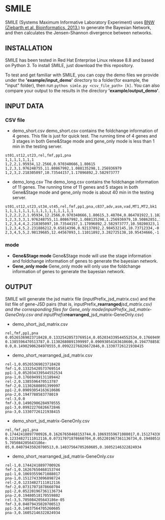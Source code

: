# SMILE
SMILE (Systems Maximum Informative Laboratory Experiment) uses [BNW (Ziebarth et al. Bioinformatics, 2013.)](https://academic.oup.com/bioinformatics/article/29/21/2801/195868) to generate the Bayesian Network, and then calculates the Jensen-Shannon divergence between networks.
## INSTALLATION

SMILE has been tested in Red Hat Enterprise Linux release 8.8 and based on Python 3.
To install SMILE, just download the this repository.


To test and get familiar with SMILE, you can copy the demo files we provide under the **'example/input_demo'** directory 
to a folder(for example, the "input" folder), then run `python simle.py <csv_file_path> [k]`. You can also compare your output 
to the results in the directory **'example/output_demo'**.

## INPUT DATA
### CSV file
- demo_short.csv
demo_short.csv contains the foldchange information of 4 genes.
This file is just for quick test. The running time of 4 genes and 3 stages in both Gene&Stage mode and gene_only mode is less than 1 min in the testing server.
```
st01,st12,st23,rel,fmf,pp1,pna
1,1,1,1,1,1,1
1,2,2,1.95934,12.2566,0.970340666,1.80615
1,2,3,1.976248755,11.80867992,1.088135298,1.256936979
1,2,3,2.218305097,10.73544157,1.17096892,2.582973777
```


- demo_long.csv
The demo_long.csv contains the foldchange information of 11 genes.
The running time of 11 genes and 5 stages in both Gene&Stage mode and gene_only mode is about 40 min in the testing server.
```
st01,st12,st23,st34,st45,rel,fmf,pp1,pna,c837,adv,asm,vad,MT1,MT2,bk1
1,1,1,1,1,1,1,1,1,1,1,1,1,1,1,1
1,2,2,2,2,1.95934,12.2566,0.970340666,1.80615,3.48704,0.864781922,1.10295,1.39447,1.750521515,1.98014,0.32091
1,2,3,3,3,1.976248755,11.80867992,1.088135298,1.256936979,10.50862851,1.101398661,1.302777735,1.515060619,1.190752282,1.526687561,0.559462795
1,2,3,4,4,2.218305097,10.73544157,1.17096892,2.582973777,10.50200323,1.036128621,1.662780757,2.321259143,0.020534607,1.393654735,0.806710002
1,2,3,4,5,2.231886212,9.65814396,0.92137892,2.984532145,10.73712334,-0.115881132,1.589796151,2.67546936,-0.149555393,1.978355461,-0.494486519
2,3,4,5,5,2.98139685,12.44567093,1.11011892,3.282725138,10.95434666,-1.650521132,1.879659864,2.480042579,1.524784607,2.594232992,-0.728818972
```


### mode
- **Gene&Stage mode**
Gene&Stage mode will use the stage information and foldchange information of genes to generate the bayesian network.
- **Gene_only mode**
Gene_only mode will only use the foldchange information of genes to generate the bayesian network.


## OUTPUT
SMILE will generate the jsd matrix file (inputPrefix_jsd_matrix.csv) and the list file of gene-JSD pairs (that is, inputPrefix_**rearranged**_jsd_matrix.csv) and the corresponding files for Gene_only mode(inputPrefix_jsd_matrix-GeneOnly.csv and inputPrefix_**rearranged**_jsd_matrix-GeneOnly.csv)
- demo_short_jsd_matrix.csv
```
rel,fmf,pp1,pna
0.05265369023718428,0.13325420573769514,0.052034339544552534,0.17669499131189442
0.1385596470513787,0.11302680891399997,0.09093054163610606,0.1947788583778019
0.0,0.14902906284970555,0.09922276826672846,0.13307726121938415
```
- demo_short_rearranged_jsd_matrix.csv
```
rel-1,0.05265369023718428
fmf-1,0.13325420573769514
pp1-1,0.052034339544552534
pna-1,0.17669499131189442
rel-2,0.1385596470513787
fmf-2,0.11302680891399997
pp1-2,0.09093054163610606
pna-2,0.1947788583778019
rel-3,0.0
fmf-3,0.14902906284970555
pp1-3,0.09922276826672846
pna-3,0.13307726121938415
```
- demo_short_jsd_matrix-GeneOnly.csv
```
rel,fmf,pp1,pna
0.17442418897700926,0.16267650468153744,0.10693559671088017,0.15127433096898724
0.12334827111012116,0.07317071878660704,0.052201967361136734,0.19480518170559802
5.705084205643186e-05,0.04079435020700513,0.14037564705260605,0.16052146322824934
```
- demo_short_rearranged_jsd_matrix-GeneOnly.csv
```
rel-1,0.17442418897700926
fmf-1,0.16267650468153744
pp1-1,0.10693559671088017
pna-1,0.15127433096898724
rel-2,0.12334827111012116
fmf-2,0.07317071878660704
pp1-2,0.052201967361136734
pna-2,0.19480518170559802
rel-3,5.705084205643186e-05
fmf-3,0.04079435020700513
pp1-3,0.14037564705260605
pna-3,0.16052146322824934
```




